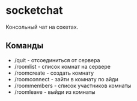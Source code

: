 # socketchat

Консольный чат на сокетах.

## Команды

* /quit - отсоединиться от сервера
* /roomlist - список комнат на сервере
* /roomcreate <name> - создать комнату
* /roomconnect <id> - зайти в комнату по айди
* /roommembers - список участников комнаты
* /roomleave - выйди из комнаты
